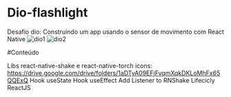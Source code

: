 # Dio-flashlight
Desafio dio: Construindo um app usando o sensor de movimento com React Native
![dio1](https://user-images.githubusercontent.com/105238314/174604935-85259c00-8081-4755-b62b-ea6bd9e69ff4.png)
![dio2](https://user-images.githubusercontent.com/105238314/174604963-491757f3-8984-4a2c-b8b3-ce42bb329c9f.png)

#Conteúdo

Libs react-native-shake e react-native-torch
icons: https://drive.google.com/drive/folders/1aDTyA09EFjFvqmXqkDKLoMhFx65QQExQ
Hook useState
Hook useEffect
Add Listener to RNShake
Lifecicly ReactJS

